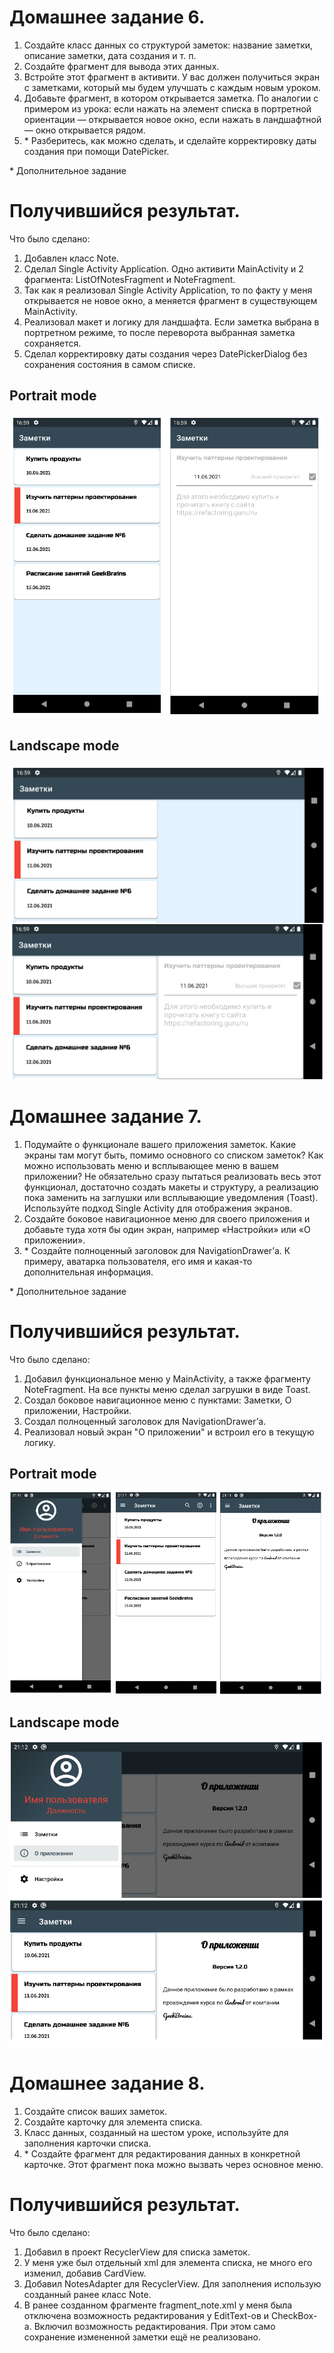 # Домашнее задание 6.
1. Создайте класс данных со структурой заметок: название заметки, описание заметки, дата создания и т. п.
2. Создайте фрагмент для вывода этих данных.
3. Встройте этот фрагмент в активити. У вас должен получиться экран с заметками, который мы будем улучшать с каждым новым уроком.
4. Добавьте фрагмент, в котором открывается заметка. По аналогии с примером из урока: если нажать на элемент списка в портретной ориентации — открывается новое окно, если нажать в ландшафтной — окно открывается рядом.
5. \* Разберитесь, как можно сделать, и сделайте корректировку даты создания при помощи DatePicker.

\* Дополнительное задание

# Получившийся результат.

Что было сделано:
1. Добавлен класс Note.
2. Сделал Single Activity Application. Одно активити MainActivity и 2 фрагмента: ListOfNotesFragment и NoteFragment.
3. Так как я реализовал Single Activity Application, то по факту у меня открывается не новое окно, а меняется фрагмент в существующем MainActivity.  
4. Реализовал макет и логику для ландшафта. Если заметка выбрана в портретном режиме, то после переворота выбранная заметка сохраняется.
5. Сделал корректировку даты создания через DatePickerDialog без сохранения состояния в самом списке. 

## Portrait mode
![portrait](images/homework06_portrait.png)

## Landscape mode
![landscape](images/homework06_landscape.png)

# Домашнее задание 7.
1. Подумайте о функционале вашего приложения заметок. Какие экраны там могут быть, помимо основного со списком заметок? Как можно использовать меню и всплывающее меню в вашем приложении? Не обязательно сразу пытаться реализовать весь этот функционал, достаточно создать макеты и структуру, а реализацию пока заменить на заглушки или всплывающие уведомления (Toast). Используйте подход Single Activity для отображения экранов.
2. Создайте боковое навигационное меню для своего приложения и добавьте туда хотя бы один экран, например «Настройки» или «О приложении».
3. \* Создайте полноценный заголовок для NavigationDrawer’а. К примеру, аватарка пользователя, его имя и какая-то дополнительная информация.

\* Дополнительное задание

# Получившийся результат.

Что было сделано:
1. Добавил функциональное меню у MainActivity, а также фрагменту NoteFragment. На все пункты меню сделал загрушки в виде Toast.
2. Создал боковое навигационное меню с пунктами: Заметки, О приложении, Настройки.
3. Создал полноценный заголовок для NavigationDrawer’а.
4. Реализовал новый экран "О приложении" и встроил его в текущую логику.

## Portrait mode
![portrait](images/homework07_portrait.png)

## Landscape mode
![landscape](images/homework07_landscape.png)

# Домашнее задание 8.
1. Создайте список ваших заметок.
2. Создайте карточку для элемента списка.
3. Класс данных, созданный на шестом уроке, используйте для заполнения карточки списка.
4. \* Создайте фрагмент для редактирования данных в конкретной карточке. Этот фрагмент пока можно вызвать через основное меню.

# Получившийся результат.

Что было сделано:
1. Добавил в проект RecyclerView для списка заметок.
2. У меня уже был отдельный xml для элемента списка, не много его изменил, добавив CardView.
3. Добавил NotesAdapter для RecyclerView. Для заполнения использую созданный ранее класс Note.
4. В ранее созданном фрагменте fragment_note.xml у меня была отключена возможность редактирования у EditText-ов и CheckBox-а. Включил возможность редактирования. При этом само сохранение измененной заметки ещё не реализовано.